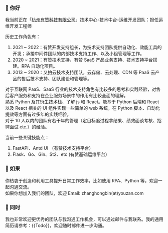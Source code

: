 ### 👋 你好
我当前正在「[杭州有赞科技有限公司](https://www.youzan.com/)」技术中心-技术中台-运维开发团队：担任运维开发工程师

历史工作角色有：

1. 2021 ~ 2022：有赞开发支持组长，为技术支持团队提供自动化、效能工具的开发；承接中间件团队的内部技术支持工作、以及小组管理等工作。
2. 2020 ~ 2021：有赞技术支持，有赞 SaaS 产品业务支持、技术支持平台搭建。RPA 自动化项目。
3. 2013 ~ 2020：又拍云技术支持团队，云存储、云处理、CDN 等 PaaS 云产品的售后技术支持、团队建设和管理等。
    
对于互联网 PaaS、SaaS 行业的技术支持角色有比较多的思考和实践经验，对售后客户服务和支持在企业服务场景中的作用有比较全面的理解。   
熟悉 Python 及其衍生技术栈、了解 js 和 React。能基于 Python 后端和 React 以及 React 相关的 UI 组件实现一些简单的 web 系统，在 Python 脚本、自动化提效等方面有过多年的实践经验。    
对于 10 人以内的团队有若干年的管理（定目标追过程拿结果、绩效面谈考核、招聘面试 etc.）的经验。    
    
当前一些关键技能点：

1. FastAPI、Antd UI （有赞技术支持平台）
2. Flask、Go、Gin、St2、etc (有赞基础运维平台）
    
### 👋 如果

你热衷于创造和利用工具提升日常工作效率，比如使用 RPA、Python 等，欢迎一起沟通交流。    
如果你想加入我们的团队，欢迎 Email: zhanghongbin(at)youzan.com

### 👀 同时
我也非常欢迎更优秀的团队与我沟通工作机会，可以通过邮件与我联系。我的通用简历请参考：{{Todo}}，欢迎随时邮件进一步沟通。
